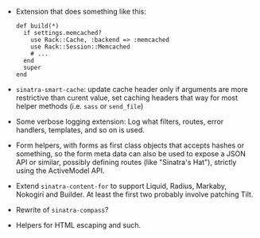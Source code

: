 * Extension that does something like this:

      def build(*)
        if settings.memcached?
          use Rack::Cache, :backend => :memcached
          use Rack::Session::Memcached
          # ...
        end
        super
      end

* `sinatra-smart-cache`: update cache header only if arguments are more
  restrictive than curent value, set caching headers that way for most helper
  methods (i.e. `sass` or `send_file`)

* Some verbose logging extension: Log what filters, routes, error handlers,
  templates, and so on is used.

* Form helpers, with forms as first class objects that accepts hashes or
  something, so the form meta data can also be used to expose a JSON API or
  similar, possibly defining routes (like "Sinatra's Hat"), strictly using
  the ActiveModel API.

* Extend `sinatra-content-for` to support Liquid, Radius, Markaby, Nokogiri and
  Builder. At least the first two probably involve patching Tilt.

* Rewrite of `sinatra-compass`?

* Helpers for HTML escaping and such.